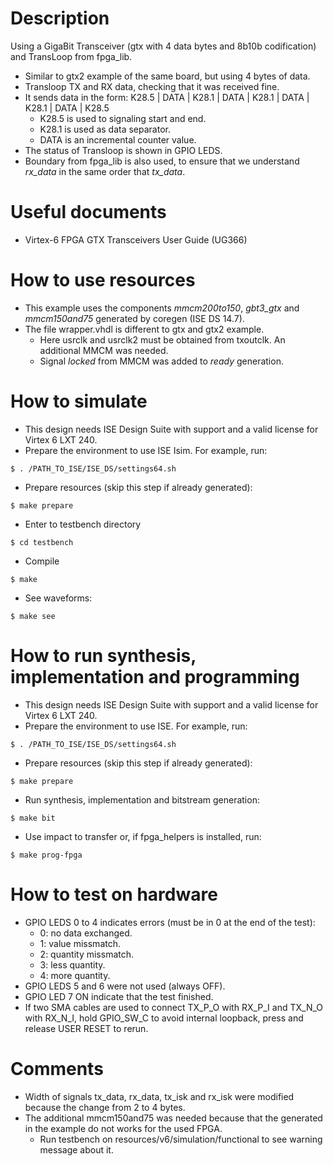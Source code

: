 # Description

Using a GigaBit Transceiver (gtx with 4 data bytes and 8b10b codification) and TransLoop from fpga_lib.
* Similar to gtx2 example of the same board, but using 4 bytes of data.
* Transloop TX and RX data, checking that it was received fine.
* It sends data in the form: K28.5 | DATA | K28.1 | DATA | K28.1 | DATA | K28.1 | DATA | K28.5
  * K28.5 is used to signaling start and end.
  * K28.1 is used as data separator.
  * DATA is an incremental counter value.
* The status of Transloop is shown in GPIO LEDS.
* Boundary from fpga_lib is also used, to ensure that we understand *rx_data* in the same order that *tx_data*.

# Useful documents

* Virtex-6 FPGA GTX Transceivers User Guide (UG366)

# How to use resources

* This example uses the components *mmcm200to150*, *gbt3_gtx* and *mmcm150and75* generated by coregen (ISE DS 14.7).
* The file wrapper.vhdl is different to gtx and gtx2 example.
  * Here usrclk and usrclk2 must be obtained from txoutclk. An additional MMCM was needed.
  * Signal *locked* from MMCM was added to *ready* generation.

# How to simulate

* This design needs ISE Design Suite with support and a valid license for Virtex 6 LXT 240.
* Prepare the environment to use ISE Isim. For example, run:
```
$ . /PATH_TO_ISE/ISE_DS/settings64.sh
```
* Prepare resources (skip this step if already generated):
```
$ make prepare
```
* Enter to testbench directory
```
$ cd testbench
```
* Compile
```
$ make
```
* See waveforms:
```
$ make see
```

# How to run synthesis, implementation and programming

* This design needs ISE Design Suite with support and a valid license for Virtex 6 LXT 240.
* Prepare the environment to use ISE. For example, run:
```
$ . /PATH_TO_ISE/ISE_DS/settings64.sh
```
* Prepare resources (skip this step if already generated):
```
$ make prepare
```
* Run synthesis, implementation and bitstream generation:
```
$ make bit
```
* Use impact to transfer or, if fpga_helpers is installed, run:
```
$ make prog-fpga
```

# How to test on hardware

* GPIO LEDS 0 to 4 indicates errors (must be in 0 at the end of the test):
  * 0: no data exchanged.
  * 1: value missmatch.
  * 2: quantity missmatch.
  * 3: less quantity.
  * 4: more quantity.
* GPIO LEDS 5 and 6 were not used (always OFF).
* GPIO LED 7 ON indicate that the test finished.
* If two SMA cables are used to connect TX_P_O with RX_P_I and TX_N_O with RX_N_I, hold GPIO_SW_C to avoid internal loopback, press and release USER RESET to rerun.

# Comments

* Width of signals tx_data, rx_data, tx_isk and rx_isk were modified because the change from 2 to 4 bytes.
* The additional mmcm150and75 was needed because that the generated in the example do not works for the used FPGA.
  * Run testbench on resources/v6/simulation/functional to see warning message about it.
